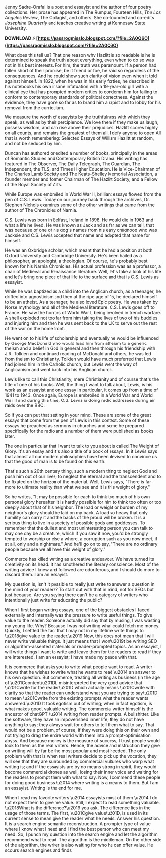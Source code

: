 Jenny Sadre-Orafai is a poet and essayist and the author of four poetry collections. Her prose has appeared in The Rumpus, Fourteen Hills, *The Los Angeles Review*, The Collagist, and others. She co-founded and co-edits *Josephine Quarterly* and teaches creative writing at Kennesaw State University.
 
**DOWNLOAD ⚡ [https://passrogmisslo.blogspot.com/?file=2A0Q6O](https://passrogmisslo.blogspot.com/?file=2A0Q6O)**


 
What does this tell us? That one reason why Hazlitt is so readable is he is determined to speak the truth about everything, even when to do so was not in his best interests. For him, the truth was paramount. If a person had fallen short of their promise, be it friend or foe, he said so regardless of the consequences. And he could show such clarity of vision even when it told against himself. In 1822, when he was in his early forties, he described in his notebooks his own insane infatuation with a 19-year-old girl with a clinical eye that has prompted modern critics to condemn him for failing to conform to contemporary standards of political correctness. Against the evidence, they have gone so far as to brand him a rapist and to lobby for his removal from the curriculum.
 
We measure the worth of essayists by the truthfulness with which they speak, as well as by their percipience. We love them if they make us laugh, possess wisdom, and can rise above their prejudices. Hazlitt scores highly on all counts, and remains the greatest of them all. I defy anyone to open All that is worth remembering: Selected Essays of William Hazlitt at random, and not be seduced by him.
 
Duncan has authored or edited a number of books, principally in the areas of Romantic Studies and Contemporary British Drama. His writing has featured in The Observer, The Daily Telegraph, The Guardian, The Independent, the TLS, and Times Higher Education. He is Vice-Chairman of The Charles Lamb Society and The Keats-Shelley Memorial Association, a founder member and former Chairman of The Hazlitt Society, and a Fellow of the Royal Society of Arts.

While Europe was embroiled in World War II, brilliant essays flowed from the pen of C.S. Lewis. Today on our journey back through the archives, Dr. Stephen Nichols examines some of the other writings that came from the author of The Chronicles of Narnia.
 
C.S. Lewis was born in Belfast, Ireland in 1898. He would die in 1963 and what a life he lived. He was known as Jack and as far as we can tell, that was because of one of his dog's names from his early childhood who was Jacksie and C.S. Lewis accepted that name and adopted that name for himself.
 
He was an Oxbridge scholar, which meant that he had a position at both Oxford University and Cambridge University. He's been hailed as a philosopher, an apologist, a theologian. Of course, he's probably best known for his Narnia Chronicles. His actual profession was as a professor, a chair of Medieval and Renaissance literature. Well, let's take a look at his life and let's bring one piece of that life to the surface and that is C.S. Lewis as essayist.
 
While he was baptized as a child into the Anglican church, as a teenager, he drifted into agnosticism and then at the ripe age of 15, he declared himself to be an atheist. As a teenager, he also loved Epic poetry. He was taken by Norse mythology and all of the Medieval literature. C.S. Lewis goes off to France. He saw the horrors of World War I, being involved in trench warfare. A shell exploded not too far from him taking the lives of two of his buddies and injuring him and then he was sent back to the UK to serve out the rest of the war on the home front.
 
He went on to his life of scholarship and eventually he would be influenced by George MacDonald who would lead him from atheism to a generic theism and a belief in God in general and then through his friendship with J.R. Tolkien and continued reading of McDonald and others, he was led from theism to Christianity. Tolkien would have much preferred that Lewis had joined him in the Catholic church, but Lewis went the way of Anglicanism and went back into his Anglican church.
 
Lewis like to call this Christianity, mere Christianity and of course that's the title of one of his books. Well, the thing I want to talk about, Lewis, is his work as an essayist and one essay in particular, it comes up from a time of 1941 to 1943. Once again, Europe is embroiled in a World War and World War II and during this time, C.S. Lewis is doing radio addresses during air raids over the BBC.
 
So if you can put that setting in your mind. These are some of the great essays that come from the pen of Lewis in this context. Some of these essays he preached as sermons in churches and some he prepared specifically for the radio and a number of them were published as books later.
 
The one in particular that I want to talk to you about is called The Weight of Glory. It's an essay and it's also a title of a book of essays. In it Lewis says that almost all our modern philosophies have been devised to convince us that the good of man is to be found on this earth.
 
That's such a 20th century thing, such a modern thing to neglect God and push him out of our lives; to neglect the eternal and the transcendent and to be fixated on the horizon of the material. Well, Lewis says, "There is far more to ultimate reality than what we see and it is this weight of glory."
 
So he writes, "It may be possible for each to think too much of his own personal glory hereafter. It is hardly possible for him to think too often or too deeply about that of his neighbor. The load or weight or burden of my neighbor's glory should be laid on my back. A load so heavy that only humility can carry it and the backs of the proud will be broken. It is a serious thing to live in a society of possible gods and goddesses. To remember that the dullest and most uninteresting person you can talk to may one day be a creature, which if you saw it now, you'd be strongly tempted to worship or else a whore, a corruption such as you now meet, if at all, only and a nightmare." And he'll go on to say, "There are no ordinary people because we all have this weight of glory."
 
Commerce has killed writing as a creative endeavour. We have turned its creativity on its head. It has smothered the literary conscience. Most of the writing advice I knew and followed are odoriferous, and I should do more to discard them. I am an essayist.
 
My question is, isn't it possible to really just write to answer a question in the mind of your readers? To start out with that in mind, not for SEOs but just because. Are you saying there can't be a category of writers who intentionally just write for educating the public?
 
When I first began writing essays, one of the biggest obstacles I faced externally and internally was the pressure to write useful things. To give value to the reader. Someone actually did say that by musing, I was wasting my young life. Why? Because I was not writing what could fetch me money. Quickly, I settled the fact that I may not in my lifetime write things to \u2018give value to the reader.\u2019 Now, this does not mean that I will never write valuable things. It just means that I won\u2019t be writing SEO or algorithm-assented materials or reader-prompted topics. As an essayist, I will write things I want to write and leave them for the readers to read if they are interested. I am an essayist; I have made my peace with that.
 
It is commerce that asks you to write what people want to read. A writer knows that he wishes to write what he wants to read \u2014 an answer to his own question. But commerce, treating all writing as business (in the age of \u201Ccontent\u201D), misinterpreted the very good advice that \u201Cwrite for the reader\u201D which actually means \u201Cwrite with clarity so that the reader can understand what you are trying to say\u201D to mean \u201Cwrite from the existing prompts what the reader wants answered.\u201D It took egotism out of writing; when in fact egotism, is what makes good, valuable writing. The commercial writer himself is the ancestor of chatGPT \u2014 writing from reader prompts. A bullshitter. Like the software, they have an impoverished inner life; they do not have anything to say; they always wait for others to tell them what to say. That would not be a problem, of course, if they were doing this on their own and not trying to drag the entire world with them into a prompt-optimisation abyss. And because money is the measure of success, I trust people would look to them as the real writers. Hence, the advice and instruction they give on writing will by far be the most popular and most heeded. The only problem with that is when real writers decide to pick up the vocation, they will see that they are surrounded by commercial vultures who warp what writing is; and if the essayists are by no means strong in spirit, they would become commercial drones as well, losing their inner voice and waiting for the readers to prompt them with what to say. Now, I commend these people for doing good business \u2014 where writing is a means to them. But I am an essayist. Writing is the end for me.
 
When I read my favorite writers \u2014 essayists most of them \u2014 I do not expect them to give me value. Still, I expect to read something valuable. \u2018What is the difference?\u2019 you ask. The difference lies in the usage of those terms. The first, \u201Cgive value\u201D, is used in its current sense to mean give the reader what he needs. Answer his question. It is a search engine semantic reconstruction. A prompter type of value where I know what I need and I find the best person who can meet my need. So, I punch my question into the search engine and let the algorithm recommend what to read. The algorithm is the middleman. On the other side of the algorithm, the writer is also waiting for who he can offer value. He scours search engines and finds
